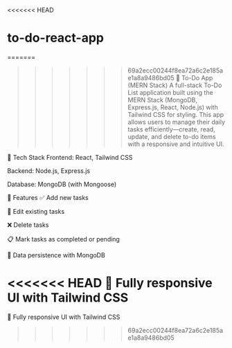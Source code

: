 <<<<<<< HEAD
# to-do-react-app
=======
>>>>>>> 69a2ecc00244f8ea72a6c2e185ae1a8a9486bd05
📝 To-Do App (MERN Stack)
A full-stack To-Do List application built using the MERN Stack (MongoDB, Express.js, React, Node.js) with Tailwind CSS for styling. This app allows users to manage their daily tasks efficiently—create, read, update, and delete to-do items with a responsive and intuitive UI.

🚀 Tech Stack
Frontend: React, Tailwind CSS

Backend: Node.js, Express.js

Database: MongoDB (with Mongoose)

🔧 Features
✅ Add new tasks

📝 Edit existing tasks

❌ Delete tasks

📋 Mark tasks as completed or pending

💾 Data persistence with MongoDB

<<<<<<< HEAD
📱 Fully responsive UI with Tailwind CSS
=======
📱 Fully responsive UI with Tailwind CSS
>>>>>>> 69a2ecc00244f8ea72a6c2e185ae1a8a9486bd05
